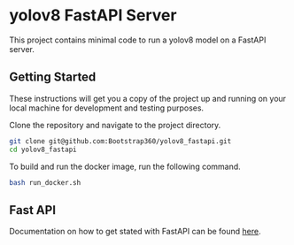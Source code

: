 # yolov8 FastAPI Server

This project contains minimal code to run a yolov8 model on a FastAPI server.

## Getting Started

These instructions will get you a copy of the project up and running on your local machine for development and testing purposes.


Clone the repository and navigate to the project directory.

```bash
git clone git@github.com:Bootstrap360/yolov8_fastapi.git
cd yolov8_fastapi
```

To build and run the docker image, run the following command.

```bash
bash run_docker.sh
```




## Fast API

Documentation on how to get stated with FastAPI can be found [here](https://fastapi.tiangolo.com/).
